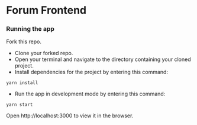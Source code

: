 # Forum Frontend

### Running the app
Fork this repo.
- Clone your forked repo.
- Open your terminal and navigate to the directory containing your cloned project.
- Install dependencies for the project by entering this command:

```
yarn install
```

- Run the app in development mode by entering this command:

```
yarn start
```

Open http://localhost:3000 to view it in the browser.
